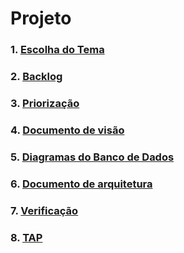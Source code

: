# Projeto

### 1. [**Escolha do Tema**](_docs/projeto/themes_vote.md)

### 2. [**Backlog**](_docs/projeto/backlog.md)

### 3. [**Priorização**](_docs/projeto/priorizacao.md)

### 4. [**Documento de visão**](_docs/projeto/documento_visao.md)

### 5. [**Diagramas do Banco de Dados**](_docs/projeto/db.md)

### 6. [**Documento de arquitetura**](_docs/projeto/documento_arquitetura.md)

### 7. [**Verificação**](_docs/projeto/verificacao.md)

### 8. [**TAP**](_docs/projeto/custo.md)
